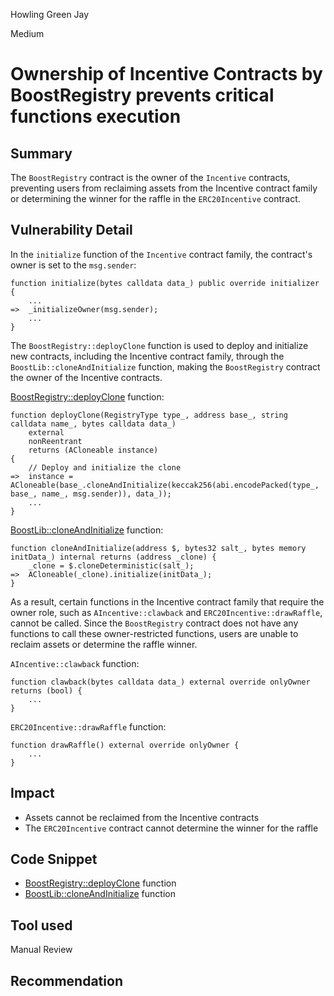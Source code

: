 Howling Green Jay

Medium

# Ownership of Incentive Contracts by BoostRegistry prevents critical functions execution

## Summary
The `BoostRegistry` contract is the owner of the `Incentive` contracts, preventing users from reclaiming assets from the Incentive contract family or determining the winner for the raffle in the `ERC20Incentive` contract.

## Vulnerability Detail
In the `initialize` function of the `Incentive` contract family, the contract's owner is set to the `msg.sender`:

```Solidity
function initialize(bytes calldata data_) public override initializer {
    ...
=>  _initializeOwner(msg.sender);
    ...
}
```
The `BoostRegistry::deployClone` function is used to deploy and initialize new contracts, including the Incentive contract family, through the `BoostLib::cloneAndInitialize` function, making the `BoostRegistry` contract the owner of the Incentive contracts.

[BoostRegistry::deployClone](https://github.com/sherlock-audit/2024-06-boost-aa-wallet/blob/78930f2ed6570f30e356b5529bd4bcbe5194eb8b/boost-protocol/packages/evm/contracts/BoostRegistry.sol#L102-L120) function:
```Solidity
function deployClone(RegistryType type_, address base_, string calldata name_, bytes calldata data_)
    external
    nonReentrant
    returns (ACloneable instance)
{
    // Deploy and initialize the clone
=>  instance = ACloneable(base_.cloneAndInitialize(keccak256(abi.encodePacked(type_, base_, name_, msg.sender)), data_));
    ...
}
```

[BoostLib::cloneAndInitialize](https://github.com/sherlock-audit/2024-06-boost-aa-wallet/blob/78930f2ed6570f30e356b5529bd4bcbe5194eb8b/boost-protocol/packages/evm/contracts/shared/BoostLib.sol#L44-L48) function:
```Solidity
function cloneAndInitialize(address $, bytes32 salt_, bytes memory initData_) internal returns (address _clone) {
    _clone = $.cloneDeterministic(salt_);
=>  ACloneable(_clone).initialize(initData_);
}
```

As a result, certain functions in the Incentive contract family that require the owner role, such as `AIncentive::clawback` and `ERC20Incentive::drawRaffle`, cannot be called. Since the `BoostRegistry` contract does not have any functions to call these owner-restricted functions, users are unable to reclaim assets or determine the raffle winner.

`AIncentive::clawback` function:
```Solidity
function clawback(bytes calldata data_) external override onlyOwner returns (bool) {
    ...
}
```

`ERC20Incentive::drawRaffle` function:
```Solidity
function drawRaffle() external override onlyOwner {
    ...
}
```

## Impact
- Assets cannot be reclaimed from the Incentive contracts
- The `ERC20Incentive` contract cannot determine the winner for the raffle

## Code Snippet
- [BoostRegistry::deployClone](https://github.com/sherlock-audit/2024-06-boost-aa-wallet/blob/78930f2ed6570f30e356b5529bd4bcbe5194eb8b/boost-protocol/packages/evm/contracts/BoostRegistry.sol#L102-L120) function
- [BoostLib::cloneAndInitialize](https://github.com/sherlock-audit/2024-06-boost-aa-wallet/blob/78930f2ed6570f30e356b5529bd4bcbe5194eb8b/boost-protocol/packages/evm/contracts/shared/BoostLib.sol#L44-L48) function

## Tool used

Manual Review

## Recommendation